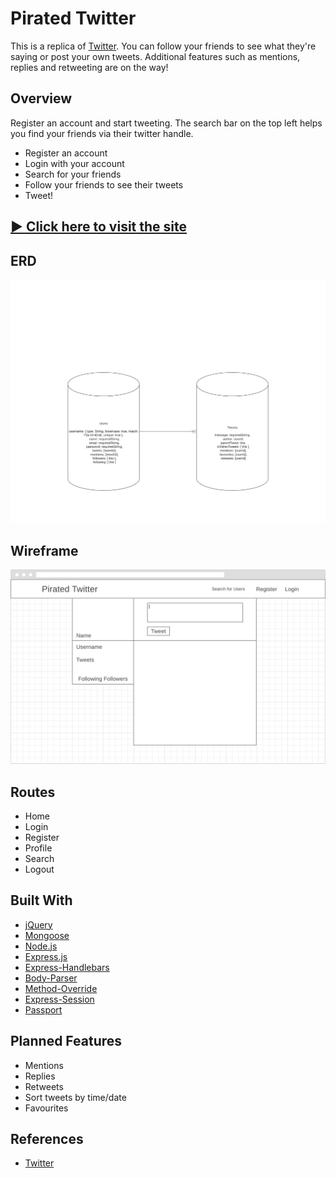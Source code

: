 # Pirated Twitter

This is a replica of [Twitter](https://twitter.com/?lang=en). You can follow your friends to see what they're saying or post your own tweets. Additional features such as mentions, replies and retweeting are on the way!

## Overview

Register an account and start tweeting. The search bar on the top left helps you find your friends via their twitter handle.

* Register an account
* Login with your account
* Search for your friends
* Follow your friends to see their tweets
* Tweet!

## [▶ Click here to visit the site](https://project-2-koozy.herokuapp.com/)

## ERD
![ERD](/public/assets/images/proj2_erd.png "ERD.png")

## Wireframe
![Wireframe](/public/assets/images/wireframe.png "wireframe.png")

## Routes

* Home
* Login
* Register
* Profile
* Search
* Logout

## Built With

* [jQuery](http://jquery.com/)
* [Mongoose](http://mongoosejs.com/)
* [Node.js](https://nodejs.org/en/)
* [Express.js](https://expressjs.com/)
* [Express-Handlebars](https://github.com/ericf/express-handlebars)
* [Body-Parser](https://www.npmjs.com/package/body-parser)
* [Method-Override](https://github.com/expressjs/method-override)
* [Express-Session](https://www.npmjs.com/package/express-sessions)
* [Passport](http://www.passportjs.org/)

## Planned Features

* Mentions
* Replies
* Retweets
* Sort tweets by time/date
* Favourites

## References

* [Twitter](https://twitter.com/?lang=en)

